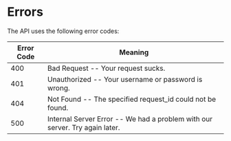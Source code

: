# Errors

The API uses the following error codes:


Error Code | Meaning
---------- | -------
400 | Bad Request -- Your request sucks.
401 | Unauthorized -- Your username or password is wrong.
404 | Not Found -- The specified request_id could not be found.
500 | Internal Server Error -- We had a problem with our server. Try again later.
